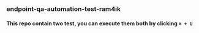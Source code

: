 ### endpoint-qa-automation-test-ram4ik
#### This repo contain two test, you can execute them both by clicking `⌘ + U`
